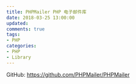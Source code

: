 ```yaml
---
title: PHPMailer PHP 电子邮件库
date: 2018-03-25 13:00:00
updated:
comments: true
tags:
- PHP
categories:
- PHP
- Library
---
```


GitHub: https://github.com/PHPMailer/PHPMailer

<!--more-->
